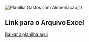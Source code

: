 ![Planilha Gastos com Alimentação(1)](https://github.com/user-attachments/assets/4ab5b341-8f5b-4510-822d-070f73665fb0)

## Link para o Arquivo Excel

[Baixar a planilha aqui](https://github.com/guiella/Excel/blob/main/Tabela%20Gastos%20com%20Alimento.xlsx)

